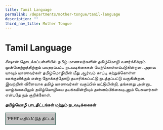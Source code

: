 ```yaml
---
title: Tamil Language
permalink: /departments/mother-tongue/tamil-language
description: ""
third_nav_title: Mother Tongue
---
```

# **Tamil Language**

சீஷான் தொடக்கப்பள்ளியில் தமிழ் மாணவர்களின் தமிழ்மொழி வளர்ச்சிக்கும் முன்னேற்றத்திற்கும் பலதரப்பட்ட நடவடிக்கைகள் மேற்கொள்ளப்படுகின்றன. அவை யாவும் மாணவர்கள் தமிழ்மொழியின் மீது ஆர்வம் காட்டி கற்றுக்கொள்ள ஊக்குவிக்கும் என்ற நோக்கத்தோடு தயாரிக்கப்பட்டு நடத்தப்பட்டு வருகின்றன. இவற்றின் விளைவாக தமிழ் மாணவர்கள் வகுப்பில் மட்டுமின்றி, தங்களது அன்றாட வாழ்க்கையிலும் தமிழ்மொழியை தயக்கமின்றியும் தன்னம்பிக்கையுடனும் பேசுவார்கள் என்பதே நம் குறிக்கோள்.  

**தமிழ்மொழி பாடதிட்டங்கள் மற்றும் நடவடிக்கைகள்**

<table style="border-collapse:collapse;border-spacing:0" class="tg"><thead><tr><td style="background-color:#c0c0c0;border-color:#033c2e;border-style:solid;border-width:1px;font-family:Arial, sans-serif;font-size:14px;overflow:hidden;padding:10px 5px;text-align:center;vertical-align:top;word-break:normal">‘PERI’ மதிப்பீட்டுத் திட்டம்</td></tr></thead></table>